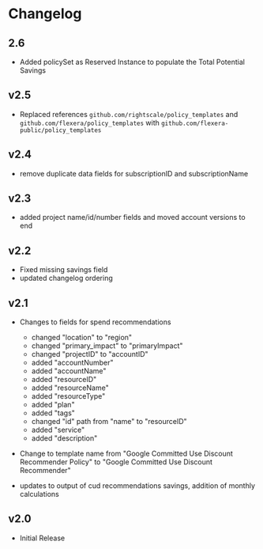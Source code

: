 # Changelog

## 2.6

- Added policySet as Reserved Instance to populate the Total Potential Savings

## v2.5

- Replaced references `github.com/rightscale/policy_templates` and `github.com/flexera/policy_templates` with `github.com/flexera-public/policy_templates`

## v2.4

- remove duplicate data fields for subscriptionID and subscriptionName

## v2.3

- added project name/id/number fields and moved account versions to end

## v2.2

- Fixed missing savings field
- updated changelog ordering

## v2.1

- Changes to fields for spend recommendations
  - changed "location" to "region"
  - changed "primary_impact" to "primaryImpact"
  - changed "projectID" to "accountID"
  - added "accountNumber"
  - added "accountName"
  - added "resourceID"
  - added "resourceName"
  - added "resourceType"
  - added "plan"
  - added "tags"
  - changed "id" path from "name" to "resourceID"
  - added "service"
  - added "description"

- Change to template name from "Google Committed Use Discount Recommender Policy" to "Google Committed Use Discount Recommender"

- updates to output of cud recommendations savings, addition of monthly calculations

## v2.0

- Initial Release
